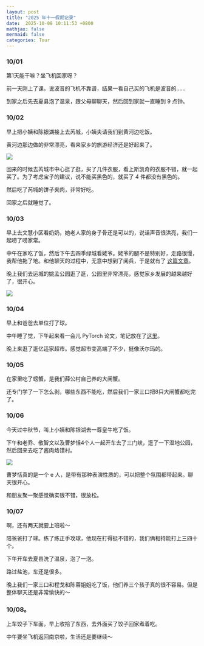 ```yaml
---
layout: post
title: "2025 年十一假期记录"
date:  2025-10-08 10:11:53 +0800
mathjax: false
mermaid: false
categories: Tour
---
```


### 10/01

第1天能干嘛？坐飞机回家呀？

前一天刚上了课，说波音的飞机不靠谱，结果一看自己买的飞机是波音的……

到家之后先去夏县泡了温泉，跟父母聊聊天，然后回到家就一直睡到 9 点钟。

### 10/02

早上把小姨和陈银湖接上去芮城，小姨夫请我们到黄河边吃饭。

黄河边那边做的非常漂亮，看来家乡的旅游经济还是好起来了。

![](/assets/xiaXianHuangHe.jpeg)

回来的时候去芮城市中心逛了逛，买了几件衣服，看上斯凯奇的衣服不错，就一起买了。为了考虑宝子的建议，说不能买黑色的，就买了 4 件都没有黑色的。

然后吃了芮城的饼子夹肉，非常好吃。

回家之后就睡觉了。

### 10/03

早上去文慧小区看奶奶，她老人家的身子骨还是可以的，说话声音很洪亮，我们一起唠了唠家常。

中午在家吃了饭，然后下午去四季绿城看姥爷。姥爷的腿不是特别好，走路很慢，我帮他拖了地。和他聊天的过程中，无意中想到了阅兵，于是就有了
[这篇文章](https://guo-sj.github.io/thought/2025/10/07/feeling-about-parade.html)。

晚上我们去运城的姚孟公园逛了逛，公园里非常漂亮，感觉家乡发展的越来越好了，很开心。

![](/assets/yaoMengGongYuan.jpeg)

### 10/04

早上和爸爸去单位打了球。

中午睡了觉，下午起来看一会儿 PyTorch 论文，笔记放在了[这里](https://guo-sj.github.io/pytorch/2025/10/04/pytorch2-paper-note.html)。

晚上来逛了逛亿适家超市。感觉超市变高端了不少，挺像沃尔玛的。

### 10/05

在家里吃了螃蟹，是我们薛公村自己养的大闸蟹。

还专门学了一下怎么剥，哪些东西不能吃，然后我们一家三口把8只大闸蟹都吃完了。

### 10/06 

今天过中秋节，叫上小姨和陈银湖去一尊皇牛吃了饭。

下午和老乔、敬智文以及曹梦恬4个人一起开车去了三门峡，逛了一下湿地公园，然后回来去吃了酱肉烙馍村。

![](/assets/sanMenXiaShiDiGongYuan.jpeg)

曹梦恬真的是一个 e 人，是带有那种表演性质的，可以把整个氛围都带起来。聊天很开心。

和朋友聚一聚感觉确实很不错，很放松。

### 10/07

啊，还有两天就要上班啦～

陪爸爸打了球。练了练正手攻球，他现在打得挺不错的，我们俩相持能打上三四十个。

下午开车去夏县洗了温泉，泡了一泡。

路过盐池，车还是很多。

晚上我们一家三口和程戈和陈蓉姐姐吃了饭，他们养三个孩子真的很不容易。但是整体聊天还是非常愉快的～

### 10/08。

上车饺子下车面，早上收拾了东西，去外面买了饺子回家煮着吃。

中午要坐飞机返回南京啦，生活还是要继续～

